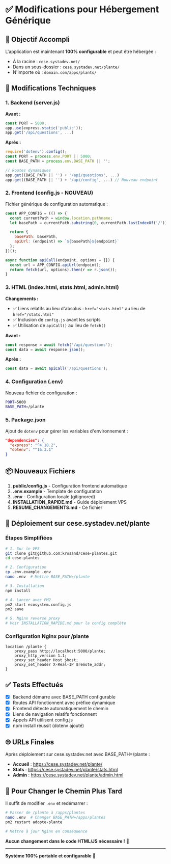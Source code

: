 # ✅ Modifications pour Hébergement Générique

## 🎯 Objectif Accompli

L'application est maintenant **100% configurable** et peut être hébergée :
- À la racine : `cese.systadev.net/`
- Dans un sous-dossier : `cese.systadev.net/plante/`
- N'importe où : `domain.com/apps/plants/`

## 🔧 Modifications Techniques

### 1. Backend (server.js)

**Avant :**
```javascript
const PORT = 5000;
app.use(express.static('public'));
app.get('/api/questions', ...)
```

**Après :**
```javascript
require('dotenv').config();
const PORT = process.env.PORT || 5000;
const BASE_PATH = process.env.BASE_PATH || '';

// Routes dynamiques
app.get((BASE_PATH || '') + '/api/questions', ...)
app.get((BASE_PATH || '') + '/api/config', ...) // Nouveau endpoint
```

### 2. Frontend (config.js - NOUVEAU)

Fichier générique de configuration automatique :
```javascript
const APP_CONFIG = (() => {
  const currentPath = window.location.pathname;
  let basePath = currentPath.substring(0, currentPath.lastIndexOf('/'));

  return {
    basePath: basePath,
    apiUrl: (endpoint) => `${basePath}${endpoint}`
  };
})();

async function apiCall(endpoint, options = {}) {
  const url = APP_CONFIG.apiUrl(endpoint);
  return fetch(url, options).then(r => r.json());
}
```

### 3. HTML (index.html, stats.html, admin.html)

**Changements :**
- ✅ Liens relatifs au lieu d'absolus : `href="stats.html"` au lieu de `href="/stats.html"`
- ✅ Inclusion de `config.js` avant les scripts
- ✅ Utilisation de `apiCall()` au lieu de `fetch()`

**Avant :**
```javascript
const response = await fetch('/api/questions');
const data = await response.json();
```

**Après :**
```javascript
const data = await apiCall('/api/questions');
```

### 4. Configuration (.env)

Nouveau fichier de configuration :
```bash
PORT=5000
BASE_PATH=/plante
```

### 5. Package.json

Ajout de `dotenv` pour gérer les variables d'environnement :
```json
"dependencies": {
  "express": "^4.18.2",
  "dotenv": "^16.3.1"
}
```

## 📦 Nouveaux Fichiers

1. **public/config.js** - Configuration frontend automatique
2. **.env.example** - Template de configuration
3. **.env** - Configuration locale (gitignored)
4. **INSTALLATION_RAPIDE.md** - Guide déploiement VPS
5. **RESUME_CHANGEMENTS.md** - Ce fichier

## 🚀 Déploiement sur cese.systadev.net/plante

### Étapes Simplifiées

```bash
# 1. Sur le VPS
git clone git@github.com:krosand/cese-plantes.git
cd cese-plantes

# 2. Configuration
cp .env.example .env
nano .env  # Mettre BASE_PATH=/plante

# 3. Installation
npm install

# 4. Lancer avec PM2
pm2 start ecosystem.config.js
pm2 save

# 5. Nginx reverse proxy
# Voir INSTALLATION_RAPIDE.md pour la config complète
```

### Configuration Nginx pour /plante

```nginx
location /plante {
    proxy_pass http://localhost:5000/plante;
    proxy_http_version 1.1;
    proxy_set_header Host $host;
    proxy_set_header X-Real-IP $remote_addr;
}
```

## ✅ Tests Effectués

- [x] Backend démarre avec BASE_PATH configurable
- [x] Routes API fonctionnent avec préfixe dynamique
- [x] Frontend détecte automatiquement le chemin
- [x] Liens de navigation relatifs fonctionnent
- [x] Appels API utilisent config.js
- [x] npm install réussit (dotenv ajouté)

## 🌐 URLs Finales

Après déploiement sur cese.systadev.net avec BASE_PATH=/plante :

- **Accueil** : https://cese.systadev.net/plante/
- **Stats** : https://cese.systadev.net/plante/stats.html
- **Admin** : https://cese.systadev.net/plante/admin.html

## 🔄 Pour Changer le Chemin Plus Tard

Il suffit de modifier `.env` et redémarrer :
```bash
# Passer de /plante à /apps/plantes
nano .env  # Changer BASE_PATH=/apps/plantes
pm2 restart adopte-plante

# Mettre à jour Nginx en conséquence
```

**Aucun changement dans le code HTML/JS nécessaire !** 🎉

---

**Système 100% portable et configurable** 🌿
